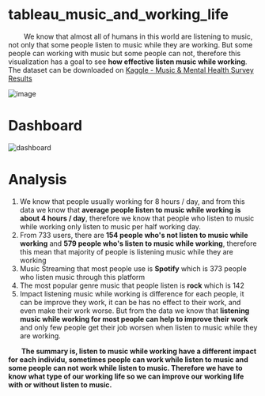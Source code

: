 # tableau_music_and_working_life

&nbsp;&nbsp;&nbsp;&nbsp;&nbsp;&nbsp;&nbsp; We know that almost all of humans in this world are listening to music, not only that some people listen to music while they are working. But some people can working with music but some people can not, therefore this visualization has a goal to see **how effective listen music while working**. The dataset can be downloaded on [Kaggle - Music & Mental Health Survey Results](https://www.kaggle.com/datasets/catherinerasgaitis/mxmh-survey-results)

![image](https://user-images.githubusercontent.com/91602612/209098708-ae860e0b-e9e9-4eec-b629-3b41a83a6cf0.png)

# Dashboard

![dashboard](https://user-images.githubusercontent.com/91602612/209331976-95e065bf-ca2a-4857-b53f-473a5b00472f.png)

# Analysis

1. We know that people usually working for 8 hours / day, and from this data we know that **average people listen to music while working is about 4 hours / day**, therefore we know that people who listen to music while working only listen to music per half working day.
2. From 733 users, there are **154 people who's not listen to music while working** and **579 people who's listen to music while working**, therefore this mean that majority of people is listening music while they are working
3. Music Streaming that most people use is **Spotify** which is 373 people who listen music through this platform
4. The most popular genre music that people listen is **rock** which is 142
5. Impact listening music while working is difference for each people, it can be improve they work, it can be has no effect to their work, and even make their work worse. But from the data we know that **listening music while working for most people can help to improve their work** and only few people get their job worsen when listen to music while they are working.

**&nbsp;&nbsp;&nbsp;&nbsp;&nbsp;&nbsp;&nbsp; The summary is, listen to music while working have a different impact for each individu, sometimes people can work while listen to music and some people can not work while listen to music. Therefore we have to know what type of our working life so we can improve our working life with or without listen to music.**
